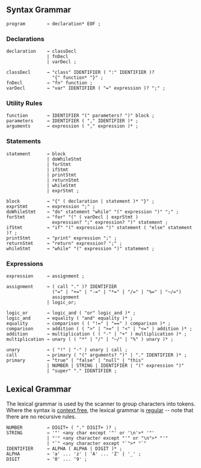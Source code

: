 ## Syntax Grammar

```glpc
program        → declaration* EOF ;
```

### Declarations

```glpc
declaration    → classDecl
               | fnDecl
               | varDecl ;

classDecl      → "class" IDENTIFIER ( ":" IDENTIFIER )?
                 "{" function* "}" ;
fnDecl         → "fn" function ;
varDecl        → "var" IDENTIFIER ( "=" expression )? ";" ;
```

### Utility Rules

```glpc
function       → IDENTIFIER "(" parameters? ")" block ;
parameters     → IDENTIFIER ( "," IDENTIFIER )* ;
arguments      → expression ( "," expression )* ;
```

### Statements

```glpc
statement      → block
               | doWhileStmt
               | forStmt
               | ifStmt
               | printStmt
               | returnStmt
               | whileStmt
               | exprStmt ;

block          → "{" ( declaration | statement )* "}" ;
exprStmt       → expression ";" ;
doWhileStmt    → "do" statement "while" "(" expression ")" ";" ;
forStmt        → "for" "(" ( varDecl | exprStmt )
                 expression? ";" expression? ")" statement ;
ifStmt         → "if" "(" expression ")" statement ( "else" statement )? ;
printStmt      → "print" expression ";" ;
returnStmt     → "return" expression? ";" ;
whileStmt      → "while" "(" expression ")" statement ;
```

### Expressions

```glpc
expression     → assignment ;

assignment     → ( call "." )? IDENTIFIER 
                 ("=" | "+=" | "-=" | "*=" | "/=" | "%=" | "~/=") 
                 assignment 
               | logic_or;

logic_or       → logic_and ( "or" logic_and )* ;
logic_and      → equality ( "and" equality )* ;
equality       → comparison ( ( "!=" | "==" ) comparison )* ;
comparison     → addition ( ( ">" | ">=" | "<" | "<=" ) addition )* ;
addition       → multiplication ( ( "-" | "+" ) multiplication )* ;
multiplication → unary ( ( "*" | "/" | "~/" | "%" ) unary )* ;

unary          → ( "!" | "-" ) unary | call ;
call           → primary ( "(" arguments? ")" | "." IDENTIFIER )* ;
primary        → "true" | "false" | "null" | "this"
               | NUMBER | STRING | IDENTIFIER | "(" expression ")"
               | "super" "." IDENTIFIER ;
```

## Lexical Grammar

The lexical grammar is used by the scanner to group characters into tokens.
Where the syntax is [context free][], the lexical grammar is [regular][] -- note
that there are no recursive rules.

[context free]: https://en.wikipedia.org/wiki/Context-free_grammar
[regular]: https://en.wikipedia.org/wiki/Regular_grammar

```glpc
NUMBER         → DIGIT+ ( "." DIGIT+ )? ;
STRING         → '"' <any char except '"' or '\n'>* '"' 
               | "'" <any character except "'" or "\n">* "'"
               | "`" <any character except "`">* "`" 
IDENTIFIER     → ALPHA ( ALPHA | DIGIT )* ;
ALPHA          → 'a' ... 'z' | 'A' ... 'Z' | '_' ;
DIGIT          → '0' ... '9' ;
```